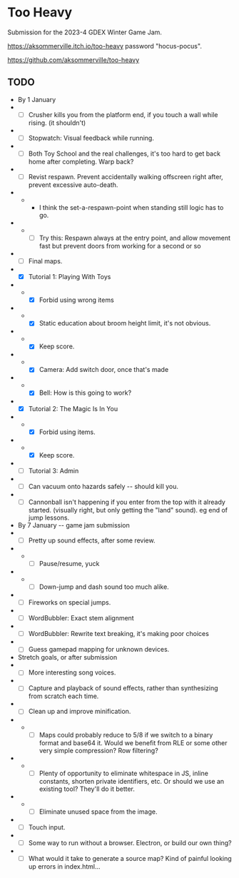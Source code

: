 # Too Heavy

Submission for the 2023-4 GDEX Winter Game Jam.

https://aksommerville.itch.io/too-heavy password "hocus-pocus".

https://github.com/aksommerville/too-heavy

## TODO

- By 1 January
- - [ ] Crusher kills you from the platform end, if you touch a wall while rising. (it shouldn't)
- - [ ] Stopwatch: Visual feedback while running.
- - [ ] Both Toy School and the real challenges, it's too hard to get back home after completing. Warp back?
- - [ ] Revist respawn. Prevent accidentally walking offscreen right after, prevent excessive auto-death.
- - - I think the set-a-respawn-point when standing still logic has to go.
- - - [ ] Try this: Respawn always at the entry point, and allow movement fast but prevent doors from working for a second or so
- - [ ] Final maps.
- - [x] Tutorial 1: Playing With Toys
- - - [x] Forbid using wrong items
- - - [x] Static education about broom height limit, it's not obvious.
- - - [x] Keep score.
- - - [x] Camera: Add switch door, once that's made
- - - [x] Bell: How is this going to work?
- - [x] Tutorial 2: The Magic Is In You
- - - [x] Forbid using items.
- - - [x] Keep score.
- - [ ] Tutorial 3: Admin
- - [ ] Can vacuum onto hazards safely -- should kill you.
- - [ ] Cannonball isn't happening if you enter from the top with it already started. (visually right, but only getting the "land" sound). eg end of jump lessons.
- By 7 January -- game jam submission
- - [ ] Pretty up sound effects, after some review.
- - - [ ] Pause/resume, yuck
- - - [ ] Down-jump and dash sound too much alike.
- - [ ] Fireworks on special jumps.
- - [ ] WordBubbler: Exact stem alignment
- - [ ] WordBubbler: Rewrite text breaking, it's making poor choices
- - [ ] Guess gamepad mapping for unknown devices.
- Stretch goals, or after submission
- - [ ] More interesting song voices.
- - [ ] Capture and playback of sound effects, rather than synthesizing from scratch each time.
- - [ ] Clean up and improve minification.
- - - [ ] Maps could probably reduce to 5/8 if we switch to a binary format and base64 it. Would we benefit from RLE or some other very simple compression? Row filtering?
- - - [ ] Plenty of opportunity to eliminate whitespace in JS, inline constants, shorten private identifiers, etc. Or should we use an existing tool? They'll do it better.
- - - [ ] Eliminate unused space from the image.
- - [ ] Touch input.
- - [ ] Some way to run without a browser. Electron, or build our own thing?
- - [ ] What would it take to generate a source map? Kind of painful looking up errors in index.html...
